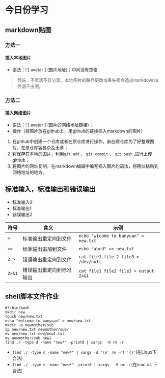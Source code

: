 # 今日份学习
## markdown贴图  
### 方法一  
#### 插入本地图片  
- 语法：! [ avatar ] (图片地址)；中间没有空格  
>弊端：不灵活不好分享，本地图片的路径更改或丢失都会造成markdown文件调不出图。

### 方法二
#### 插入网络图片
- 语法：! [ avatar ] (图片的网络地址链接)；  
- 操作（将图片放在github上，用github的链接插入markdown的图片）

1. 在github中创建一个仓库或者在原仓库进行操作，新创建仓库为了好整理图片，在原仓库容易杂乱无章；
2. 将保存在本地的图片，利用`git add` 、 `git commit` 、 `git push` ,进行上传github；
3. 将图片的网址复制，在markdown编辑中编写插入图片的语法，将网址粘贴到网络地址的地方。  

## 标准输入，标准输出和错误输出
- 标准输入0
- 标准输出1
- 错误输出2  

符号 | 含义 | 示例   
---|---|---  
`>` | 标准输出重定向到文件 | `echo "wlcome to banyuan" > new.txt`  
`>>` | 标准输出追加到文件 | `echo "abcd" >> new.txt`
`2 >` | 错误输出重定向到文件 | `cat file1 file 2 file3 > /dev/null`
`2>&1` | 错误输出重定向到标准输出 | `cat file1 file2 file3 > output 2>&1`

## shell脚本文件作业


    #!/bin/bash  
    mkdir new  
    touch new/new.txt  
    echo "welcome to banyuan" > new/new.txt  
    mkdir -p newmother/sub  
    cp new/new.txt newmother/sub/  
    mv new/new.txt new/new1.txt  
    mv newmother/sub new2  
    find ./ -type d -name "new*" -print0 | xargs  -0 rm -r
    
- `find ./ -type d -name "new*" | xargs -d '\n' rm -rf '{}'`(在Linux下合法)
- `find ./ -type d -name "new*" -print0 | xargs  -0 rm -r`(在mac os 下合法)




